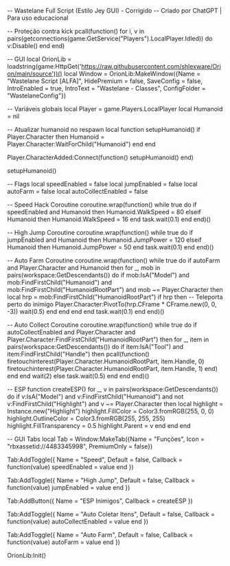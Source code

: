 -- Wastelane Full Script (Estilo Jey GUI) - Corrigido
-- Criado por ChatGPT | Para uso educacional

-- Proteção contra kick
pcall(function()
    for i, v in pairs(getconnections(game:GetService("Players").LocalPlayer.Idled)) do
        v:Disable()
    end
end)

-- GUI
local OrionLib = loadstring(game:HttpGet('https://raw.githubusercontent.com/shlexware/Orion/main/source'))()
local Window = OrionLib:MakeWindow({Name = "Wastelane Script [ALFA]", HidePremium = false, SaveConfig = false, IntroEnabled = true, IntroText = "Wastelane - Classes", ConfigFolder = "WastelaneConfig"})

-- Variáveis globais
local Player = game.Players.LocalPlayer
local Humanoid = nil

-- Atualizar humanoid no respawn
local function setupHumanoid()
    if Player.Character then
        Humanoid = Player.Character:WaitForChild("Humanoid")
    end
end

Player.CharacterAdded:Connect(function()
    setupHumanoid()
end)

setupHumanoid()

-- Flags
local speedEnabled = false
local jumpEnabled = false
local autoFarm = false
local autoCollectEnabled = false

-- Speed Hack Coroutine
coroutine.wrap(function()
    while true do
        if speedEnabled and Humanoid then
            Humanoid.WalkSpeed = 80
        elseif Humanoid then
            Humanoid.WalkSpeed = 16
        end
        task.wait(0.1)
    end
end)()

-- High Jump Coroutine
coroutine.wrap(function()
    while true do
        if jumpEnabled and Humanoid then
            Humanoid.JumpPower = 120
        elseif Humanoid then
            Humanoid.JumpPower = 50
        end
        task.wait(0.1)
    end
end)()

-- Auto Farm Coroutine
coroutine.wrap(function()
    while true do
        if autoFarm and Player.Character and Humanoid then
            for _, mob in pairs(workspace:GetDescendants()) do
                if mob:IsA("Model") and mob:FindFirstChild("Humanoid") and mob:FindFirstChild("HumanoidRootPart") and mob ~= Player.Character then
                    local hrp = mob:FindFirstChild("HumanoidRootPart")
                    if hrp then
                        -- Teleporta perto do inimigo
                        Player.Character:PivotTo(hrp.CFrame * CFrame.new(0, 0, -3))
                        wait(0.5)
                    end
                end
            end
        end
        task.wait(0.1)
    end
end)()

-- Auto Collect Coroutine
coroutine.wrap(function()
    while true do
        if autoCollectEnabled and Player.Character and Player.Character:FindFirstChild("HumanoidRootPart") then
            for _, item in pairs(workspace:GetDescendants()) do
                if item:IsA("Tool") and item:FindFirstChild("Handle") then
                    pcall(function()
                        firetouchinterest(Player.Character.HumanoidRootPart, item.Handle, 0)
                        firetouchinterest(Player.Character.HumanoidRootPart, item.Handle, 1)
                    end)
                end
            end
            wait(2)
        else
            task.wait(0.5)
        end
    end
end)()

-- ESP
function createESP()
    for _, v in pairs(workspace:GetDescendants()) do
        if v:IsA("Model") and v:FindFirstChild("Humanoid") and not v:FindFirstChild("Highlight") and v ~= Player.Character then
            local highlight = Instance.new("Highlight")
            highlight.FillColor = Color3.fromRGB(255, 0, 0)
            highlight.OutlineColor = Color3.fromRGB(255, 255, 255)
            highlight.FillTransparency = 0.5
            highlight.Parent = v
        end
    end
end

-- GUI Tabs
local Tab = Window:MakeTab({Name = "Funções", Icon = "rbxassetid://4483345998", PremiumOnly = false})

Tab:AddToggle({
    Name = "Speed",
    Default = false,
    Callback = function(value)
        speedEnabled = value
    end
})

Tab:AddToggle({
    Name = "High Jump",
    Default = false,
    Callback = function(value)
        jumpEnabled = value
    end
})

Tab:AddButton({
    Name = "ESP Inimigos",
    Callback = createESP
})

Tab:AddToggle({
    Name = "Auto Coletar Itens",
    Default = false,
    Callback = function(value)
        autoCollectEnabled = value
    end
})

Tab:AddToggle({
    Name = "Auto Farm",
    Default = false,
    Callback = function(value)
        autoFarm = value
    end
})

OrionLib:Init()
